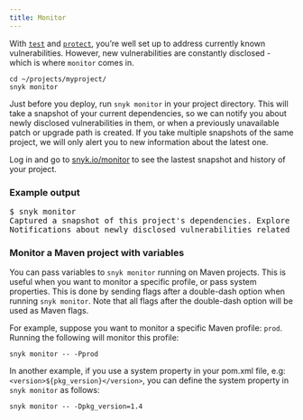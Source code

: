 ```yaml
---
title: Monitor
---
```


<p>With <a href="#test"><code>test</code></a> and <a href="#protect"><code>protect</code></a>, you’re well set up to address currently known vulnerabilities. However, new vulnerabilities are constantly disclosed - which is where <code>monitor</code> comes in.</p>

<div class="highlight"><pre><code class="language-console" data-lang="console"><span class="go">cd ~/projects/myproject/</span>
<span class="go">snyk monitor</span></code></pre></div>

<p>Just before you deploy, run <code>snyk monitor</code> in your project directory. This will take a snapshot of your current dependencies, so we can notify you about newly disclosed vulnerabilities in them, or when a previously unavailable patch or upgrade path is created. If you take multiple snapshots of the same project, we will only alert you to new information about the latest one.</p>

<p>Log in and go to <a href="https://snyk.io/monitor/">snyk.io/monitor</a> to see the lastest snapshot and history of your project.</p>

<div class="screenshot">
<h3 class="screenshot__label">Example output</h3>
<pre class="code">$ snyk monitor
Captured a snapshot of this project's dependencies. Explore this snapshot at https://snyk.io/monitor/1a53f19a-f64f-44ab-b122-74ce82c1c34b
Notifications about newly disclosed vulnerabilities related to these dependencies will be emailed to you.</pre>
</div>

<h3>Monitor a Maven project with variables</h3>
<p>You can pass variables to <code>snyk monitor</code> running on Maven projects. This is useful when you want to monitor a specific profile, or pass system properties. This is done by sending flags after a double-dash option when running <code>snyk monitor</code>. Note that all flags after the double-dash option will be used as Maven flags.</p>
<p>For example, suppose you want to monitor a specific Maven profile: <code>prod</code>. Running the following will monitor this profile:</p>
<div class="highlight"><pre><code class="language-console" data-lang="console"><span class="go">snyk monitor -- -Pprod</span></code></pre></div>
<p>In another example, if you use a system property in your pom.xml file, e.g: <code>&lt;version&gt;${pkg_version}&lt;/version&gt;</code>, you can define the system property in <code>snyk monitor</code> as follows:
<div class="highlight"><pre><code class="language-console" data-lang="console"><span class="go">snyk monitor -- -Dpkg_version=1.4</span></code></pre></div>
